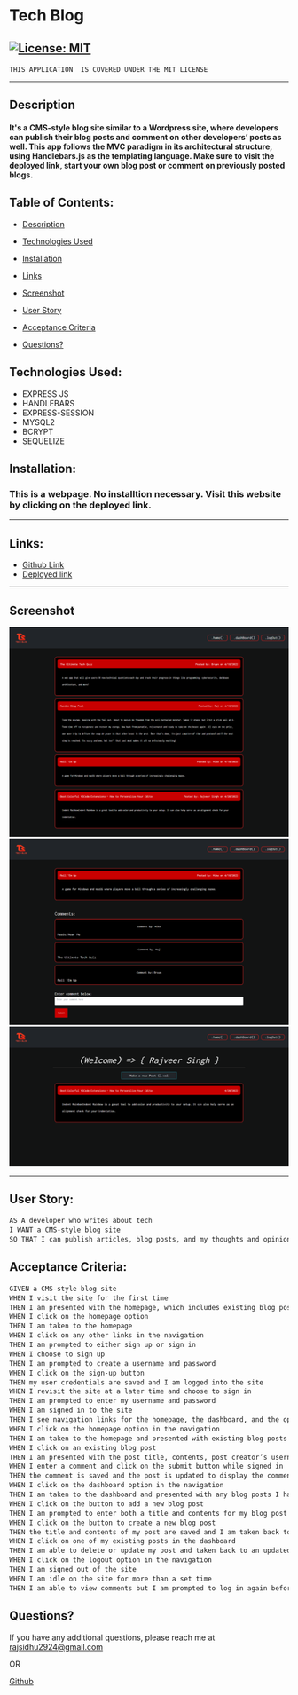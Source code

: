 # Tech Blog

  ## [![License: MIT](https://img.shields.io/badge/License-MIT-yellow.svg)](https://opensource.org/licenses/MIT)
    THIS APPLICATION  IS COVERED UNDER THE MIT LICENSE

---

## Description
#### It's a CMS-style blog site similar to a Wordpress site, where developers can publish their blog posts and comment on other developers’ posts as well. This app follows the MVC paradigm in its architectural structure, using Handlebars.js as the templating language. Make sure to visit the deployed link, start your own blog post or comment on previously posted blogs.

## Table of Contents:
  - [Description](#description)
  - [Technologies Used](#technologies-used)
  - [Installation](#installation)
  - [Links](#links)
  - [Screenshot](#screenshot)
  - [User Story](#user-story)
  - [Acceptance Criteria](#acceptance-criteria)

- [Questions?](#questions)

## Technologies Used:
- EXPRESS JS
- HANDLEBARS
- EXPRESS-SESSION 
- MYSQL2 
- BCRYPT
- SEQUELIZE

## Installation:
### This is a webpage. No installtion necessary. Visit this website by clicking on the deployed link.

---
## Links:

- [Github Link](https://github.com/rajveer-s/Tech-blog)
- [Deployed link](https://protected-coast-45527.herokuapp.com/)

---
## Screenshot
![Screenshot](./public/img/Tech%20Blog.png)
![Screenshot](./public/img/Tech%20Blog%20(2).png)
![Screenshot](./public/img/Tech%20Blog%20(1).png)

---

## User Story:
```md
AS A developer who writes about tech
I WANT a CMS-style blog site
SO THAT I can publish articles, blog posts, and my thoughts and opinions
```

## Acceptance Criteria:
```md
GIVEN a CMS-style blog site
WHEN I visit the site for the first time
THEN I am presented with the homepage, which includes existing blog posts if any have been posted; navigation links for the homepage and the dashboard; and the option to log in
WHEN I click on the homepage option
THEN I am taken to the homepage
WHEN I click on any other links in the navigation
THEN I am prompted to either sign up or sign in
WHEN I choose to sign up
THEN I am prompted to create a username and password
WHEN I click on the sign-up button
THEN my user credentials are saved and I am logged into the site
WHEN I revisit the site at a later time and choose to sign in
THEN I am prompted to enter my username and password
WHEN I am signed in to the site
THEN I see navigation links for the homepage, the dashboard, and the option to log out
WHEN I click on the homepage option in the navigation
THEN I am taken to the homepage and presented with existing blog posts that include the post title and the date created
WHEN I click on an existing blog post
THEN I am presented with the post title, contents, post creator’s username, and date created for that post and have the option to leave a comment
WHEN I enter a comment and click on the submit button while signed in
THEN the comment is saved and the post is updated to display the comment, the comment creator’s username, and the date created
WHEN I click on the dashboard option in the navigation
THEN I am taken to the dashboard and presented with any blog posts I have already created and the option to add a new blog post
WHEN I click on the button to add a new blog post
THEN I am prompted to enter both a title and contents for my blog post
WHEN I click on the button to create a new blog post
THEN the title and contents of my post are saved and I am taken back to an updated dashboard with my new blog post
WHEN I click on one of my existing posts in the dashboard
THEN I am able to delete or update my post and taken back to an updated dashboard
WHEN I click on the logout option in the navigation
THEN I am signed out of the site
WHEN I am idle on the site for more than a set time
THEN I am able to view comments but I am prompted to log in again before I can add, update, or delete comments
```

## Questions?
If you have any additional questions, please reach me at rajsidhu2924@gmail.com

OR
<br />

[Github](https://www.github.com/rajveer-s)


